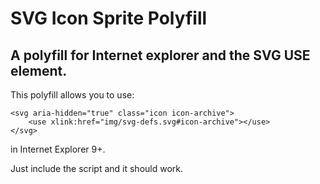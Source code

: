 # SVG Icon Sprite Polyfill

## A polyfill for Internet explorer and the SVG USE element.

This polyfill allows you to use:

	<svg aria-hidden="true" class="icon icon-archive">
		<use xlink:href="img/svg-defs.svg#icon-archive"></use>
	</svg>

in Internet Explorer 9+.

Just include the script and it should work.
